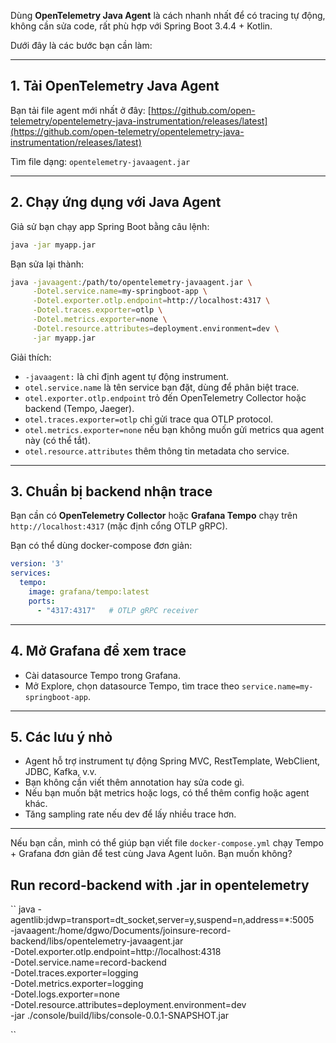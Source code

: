 Dùng **OpenTelemetry Java Agent** là cách nhanh nhất để có tracing tự động, không cần sửa code, rất phù hợp với Spring Boot 3.4.4 + Kotlin.

Dưới đây là các bước bạn cần làm:

---

## 1. Tải OpenTelemetry Java Agent

Bạn tải file agent mới nhất ở đây:
[https://github.com/open-telemetry/opentelemetry-java-instrumentation/releases/latest](https://github.com/open-telemetry/opentelemetry-java-instrumentation/releases/latest)

Tìm file dạng:
`opentelemetry-javaagent.jar`

---

## 2. Chạy ứng dụng với Java Agent

Giả sử bạn chạy app Spring Boot bằng câu lệnh:

```bash
java -jar myapp.jar
```

Bạn sửa lại thành:

```bash
java -javaagent:/path/to/opentelemetry-javaagent.jar \
     -Dotel.service.name=my-springboot-app \
     -Dotel.exporter.otlp.endpoint=http://localhost:4317 \
     -Dotel.traces.exporter=otlp \
     -Dotel.metrics.exporter=none \
     -Dotel.resource.attributes=deployment.environment=dev \
     -jar myapp.jar
```

Giải thích:

* `-javaagent:` là chỉ định agent tự động instrument.
* `otel.service.name` là tên service bạn đặt, dùng để phân biệt trace.
* `otel.exporter.otlp.endpoint` trỏ đến OpenTelemetry Collector hoặc backend (Tempo, Jaeger).
* `otel.traces.exporter=otlp` chỉ gửi trace qua OTLP protocol.
* `otel.metrics.exporter=none` nếu bạn không muốn gửi metrics qua agent này (có thể tắt).
* `otel.resource.attributes` thêm thông tin metadata cho service.

---

## 3. Chuẩn bị backend nhận trace

Bạn cần có **OpenTelemetry Collector** hoặc **Grafana Tempo** chạy trên `http://localhost:4317` (mặc định cổng OTLP gRPC).

Bạn có thể dùng docker-compose đơn giản:

```yaml
version: '3'
services:
  tempo:
    image: grafana/tempo:latest
    ports:
      - "4317:4317"   # OTLP gRPC receiver
```

---

## 4. Mở Grafana để xem trace

* Cài datasource Tempo trong Grafana.
* Mở Explore, chọn datasource Tempo, tìm trace theo `service.name=my-springboot-app`.

---

## 5. Các lưu ý nhỏ

* Agent hỗ trợ instrument tự động Spring MVC, RestTemplate, WebClient, JDBC, Kafka, v.v.
* Bạn không cần viết thêm annotation hay sửa code gì.
* Nếu bạn muốn bật metrics hoặc logs, có thể thêm config hoặc agent khác.
* Tăng sampling rate nếu dev để lấy nhiều trace hơn.

---

Nếu bạn cần, mình có thể giúp bạn viết file `docker-compose.yml` chạy Tempo + Grafana đơn giản để test cùng Java Agent luôn. Bạn muốn không?


## Run record-backend with .jar in opentelemetry
`` 
java -agentlib:jdwp=transport=dt_socket,server=y,suspend=n,address=*:5005 \
     -javaagent:/home/dgwo/Documents/joinsure-record-backend/libs/opentelemetry-javaagent.jar \
     -Dotel.exporter.otlp.endpoint=http://localhost:4318 \
     -Dotel.service.name=record-backend \
     -Dotel.traces.exporter=logging \
     -Dotel.metrics.exporter=logging \
     -Dotel.logs.exporter=none \
     -Dotel.resource.attributes=deployment.environment=dev \
     -jar ./console/build/libs/console-0.0.1-SNAPSHOT.jar

``